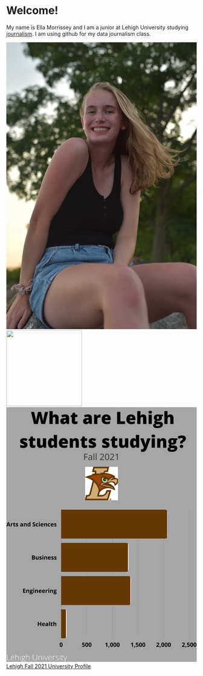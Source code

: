 #  Welcome!
My name is Ella Morrissey and I am a junior at Lehigh University studying [journalism](https://thebrownandwhite.com/). I am using github for my data journalism class.

![profile pic](https://github.com/ellamorrissey/ellamorrissey.github.io/blob/main/IMG_0031.JPG?raw=true)
<img src="http://....jpg" width="200" height="200" />![Lehigh Fall 2021](https://github.com/ellamorrissey/ellamorrissey.github.io/blob/main/Lehigh%20Fall%202021.png)
[Lehigh Fall 2021 University Profile](https://oirsa.lehigh.edu/sites/oirsa.lehigh.edu/files/LUprofile_2021.pdf)
